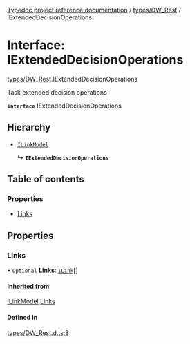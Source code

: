[Typedoc project reference documentation](../README.md) / [types/DW_Rest](../modules/types_dw_rest.md) / IExtendedDecisionOperations

# Interface: IExtendedDecisionOperations

[types/DW_Rest](../modules/types_dw_rest.md).IExtendedDecisionOperations

Task extended decision operations

**`interface`** IExtendedDecisionOperations

## Hierarchy

- [`ILinkModel`](types_dw_rest.ilinkmodel.md)

  ↳ **`IExtendedDecisionOperations`**

## Table of contents

### Properties

- [Links](types_dw_rest.iextendeddecisionoperations.md#links)

## Properties

### Links

• `Optional` **Links**: [`ILink`](types_dw_rest.ilink.md)[]

#### Inherited from

[ILinkModel](types_dw_rest.ilinkmodel.md).[Links](types_dw_rest.ilinkmodel.md#links)

#### Defined in

[types/DW_Rest.d.ts:8](https://github.com/DocuWare/REST-Sample-TS/blob/828b3d4/src/types/DW_Rest.d.ts#L8)
